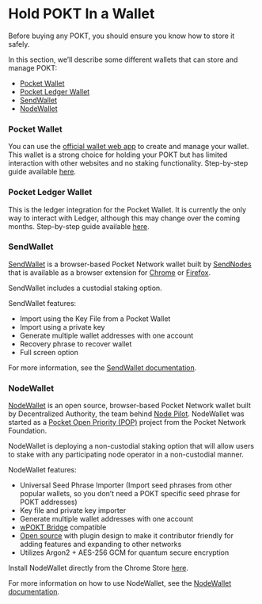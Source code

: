 # Hold POKT In a Wallet

Before buying any POKT, you should ensure you know how to store it safely.

In this section, we’ll describe some different wallets that can store and manage POKT:

* [Pocket Wallet](./#pocket-wallet)
* [Pocket Ledger Wallet](./#pocket-ledger-wallet)
* [SendWallet](./#sendwallet)
* [NodeWallet](./#nodewallet)

### Pocket Wallet <a href="#pocket-wallet" id="pocket-wallet"></a>

You can use the [official wallet web app](https://wallet.pokt.network/) to create and manage your wallet. This wallet is a strong choice for holding your POKT but has limited interaction with other websites and no staking functionality. Step-by-step guide available [here](./#pocket-wallet).

### Pocket Ledger Wallet <a href="#pocket-ledger-wallet" id="pocket-ledger-wallet"></a>

This is the ledger integration for the Pocket Wallet. It is currently the only way to interact with Ledger, although this may change over the coming months. Step-by-step guide available [here](pocket-ledger-wallet.md).

### SendWallet <a href="#sendwallet" id="sendwallet"></a>

[SendWallet](https://sendwallet.net/) is a browser-based Pocket Network wallet built by [SendNodes](https://sendnodes.io/) that is available as a browser extension for [Chrome](https://chrome.google.com/webstore/detail/sendwallet/adganlhbinonbpfiehjjpmklkbghkaio?hl=en) or [Firefox](https://addons.mozilla.org/en-US/firefox/addon/sendwallet/).

SendWallet includes a custodial staking option.

SendWallet features:

* Import using the Key File from a Pocket Wallet
* Import using a private key
* Generate multiple wallet addresses with one account
* Recovery phrase to recover wallet
* Full screen option

For more information, see the [SendWallet documentation](https://docs.sendwallet.net/).

### NodeWallet <a href="#nodewallet" id="nodewallet"></a>

[NodeWallet](https://docs.decentralizedauthority.com/nodewallet) is an open source, browser-based Pocket Network wallet built by Decentralized Authority, the team behind [Node Pilot](https://nodepilot.tech/). NodeWallet was started as a [Pocket Open Priority (POP)](https://forum.pokt.network/t/allocated-priority-new-wallet/4657/5?u=shane) project from the Pocket Network Foundation.

NodeWallet is deploying a non-custodial staking option that will allow users to stake with any participating node operator in a non-custodial manner.

NodeWallet features:

* Universal Seed Phrase Importer (Import seed phrases from other popular wallets, so you don’t need a POKT specific seed phrase for POKT addresses)
* Key file and private key importer
* Generate multiple wallet addresses with one account
* [wPOKT Bridge](https://wpokt.network/) compatible
* [Open source](https://github.com/decentralized-authority/nodewallet) with plugin design to make it contributor friendly for adding features and expanding to other networks
* Utilizes Argon2 + AES-256 GCM for quantum secure encryption

Install NodeWallet directly from the Chrome Store [here](https://chrome.google.com/webstore/detail/nodewallet/ilibmadejjooogcniiomgdgbojkmlbim).

For more information on how to use NodeWallet, see the [NodeWallet documentation](https://docs.decentralizedauthority.com/nodewallet).
